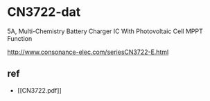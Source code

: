 
# CN3722-dat

5A, Multi-Chemistry Battery Charger IC With Photovoltaic Cell MPPT Function

http://www.consonance-elec.com/seriesCN3722-E.html

## ref 

- [[CN3722.pdf]]
